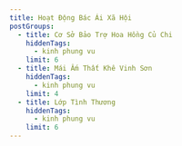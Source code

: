 ```yaml
---
title: Hoạt Động Bác Ái Xã Hội
postGroups:
  - title: Cơ Sở Bảo Trợ Hoa Hồng Củ Chi
    hiddenTags:
      - kinh phung vu
    limit: 6
  - title: Mái Ấm Thất Khê Vinh Sơn
    hiddenTags:
      - kinh phung vu
    limit: 4
  - title: Lớp Tình Thương
    hiddenTags:
      - kinh phung vu
    limit: 6
---
```

